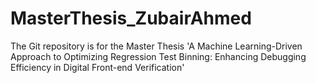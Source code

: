 # MasterThesis_ZubairAhmed
The Git repository is for the Master Thesis 'A Machine Learning-Driven Approach to Optimizing Regression Test Binning: Enhancing Debugging Efficiency in Digital Front-end Verification'
